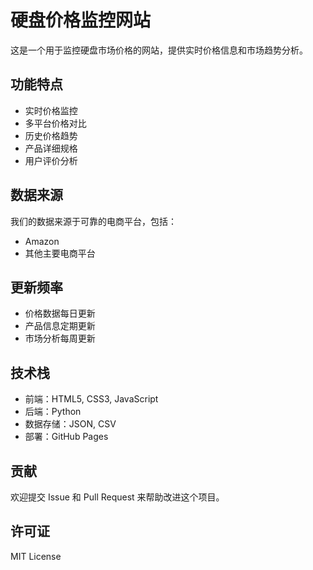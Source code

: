 # 硬盘价格监控网站

这是一个用于监控硬盘市场价格的网站，提供实时价格信息和市场趋势分析。

## 功能特点

- 实时价格监控
- 多平台价格对比
- 历史价格趋势
- 产品详细规格
- 用户评价分析

## 数据来源

我们的数据来源于可靠的电商平台，包括：
- Amazon
- 其他主要电商平台

## 更新频率

- 价格数据每日更新
- 产品信息定期更新
- 市场分析每周更新

## 技术栈

- 前端：HTML5, CSS3, JavaScript
- 后端：Python
- 数据存储：JSON, CSV
- 部署：GitHub Pages

## 贡献

欢迎提交 Issue 和 Pull Request 来帮助改进这个项目。

## 许可证

MIT License 